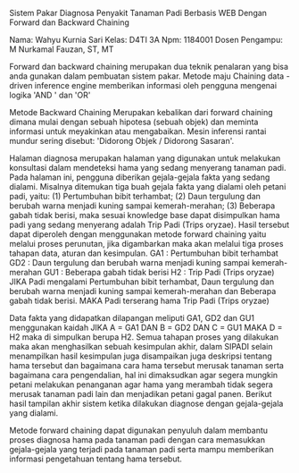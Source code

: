 

Sistem Pakar Diagnosa Penyakit Tanaman Padi Berbasis WEB Dengan Forward dan Backward Chaining

Nama: Wahyu Kurnia Sari
Kelas: D4TI 3A
Npm: 1184001
Dosen Pengampu: M Nurkamal Fauzan, ST, MT




Forward dan backward chaining merupakan dua teknik penalaran yang bisa anda gunakan dalam pembuatan sistem pakar.
Metode maju Chaining
data -driven inference engine memberikan informasi oleh pengguna mengenai logika 'AND ' dan 'OR'


Metode Backward Chaining
Merupakan kebalikan dari forward chaining dimana mulai dengan sebuah hipotesa (sebuah objek) dan meminta informasi untuk meyakinkan atau mengabaikan. Mesin inferensi rantai mundur sering disebut: 'Didorong Objek / Didorong Sasaran'.

Halaman diagnosa merupakan halaman yang digunakan
untuk melakukan konsultasi dalam mendeteksi hama yang
sedang menyerang tanaman padi. Pada halaman ini, pengguna
diberikan gejala-gejala fakta yang sedang dialami. Misalnya
ditemukan tiga buah gejala fakta yang dialami oleh petani padi,
yaitu: (1) Pertumbuhan bibit terhambat; (2) Daun tergulung
dan berubah warna menjadi kuning sampai kemerah-merahan;
(3) Beberapa gabah tidak berisi, maka sesuai knowledge base
dapat disimpulkan hama padi yang sedang menyerang adalah
Trip Padi (Trips oryzae). Hasil tersebut dapat diperoleh
dengan menggunakan metode forward chaining yaitu melalui
proses perunutan, jika digambarkan maka akan melalui tiga
proses tahapan data, aturan dan kesimpulan.
GA1 : Pertumbuhan bibit terhambat
GD2 : Daun tergulung dan berubah warna menjadi kuning
sampai kemerah-merahan
GU1 : Beberapa gabah tidak berisi
H2 : Trip Padi (Trips oryzae)
JIKA Padi mengalami Pertumbuhan
bibit terhambat, Daun tergulung
dan berubah warna menjadi
kuning sampai kemerah-merahan
dan Beberapa gabah tidak berisi.
MAKA Padi terserang hama Trip Padi
(Trips oryzae) 

Data fakta yang didapatkan dilapangan meliputi GA1,
GD2 dan GU1 menggunakan kaidah JIKA A = GA1 DAN
B = GD2 DAN C = GU1 MAKA D = H2 maka di simpulkan
berupa H2. Semua tahapan proses yang dilakukan maka akan
menghasilkan sebuah kesimpulan akhir, dalam SIPADI selain
menampilkan hasil kesimpulan juga disampaikan juga
deskripsi tentang hama tersebut dan bagaimana cara hama
tersebut merusak tanaman serta bagaimana cara pengendalian,
hal ini dimaksudkan agar segera mungkin petani melakukan
penanganan agar hama yang merambah tidak segera merusak
tanaman padi lain dan menjadikan petani gagal panen. Berikut
hasil tampilan akhir sistem ketika dilakukan diagnose dengan
gejala-gejala yang dialami. 

Metode forward chaining dapat digunakan penyuluh
dalam membantu proses diagnosa hama pada tanaman padi
dengan cara memasukkan gejala-gejala yang terjadi pada
tanaman padi serta mampu memberikan informasi
pengetahuan tentang hama tersebut.
